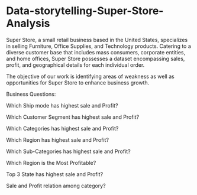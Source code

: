 # Data-storytelling-Super-Store-Analysis
Super Store, a small retail business based in the United States, specializes in selling Furniture, Office Supplies, and Technology products. Catering to a diverse customer base that includes mass consumers, corporate entities, and home offices, Super Store possesses a dataset encompassing sales, profit, and geographical details for each individual order.

The objective of our work is identifying areas of weakness as well as opportunities for Super Store to enhance business growth.

Business Questions:

Which Ship mode has highest sale and Profit?

Which Customer Segment has highest sale and Profit?

Which Categories has highest sale and Profit?

Which Region has highest sale and Profit?

Which Sub-Categories has highest sale and Profit?

Which Region is the Most Profitable?

Top 3 State has highest sale and Profit?

Sale and Profit relation among category?

